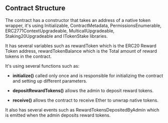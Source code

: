 ## Contract Structure

The contract has a constructor that takes an address of a native token wrapper, it's using Initializable, ContractMetadata, PermissionsEnumerable, ERC2771ContextUpgradeable, MulticallUpgradeable, Staking20Upgradeable and ITokenStake libraries.

It has several variables such as rewardToken which is the ERC20 Reward Token address, rewardTokenBalance which is the Total amount of reward tokens in the contract.

It's using several functions such as:

- **initialize()** called only once and is responsible for initializing the contract and setting up different parameters.

- **depositRewardTokens()** allows the admin to deposit reward tokens.

- **receive()** allows the contract to receive Ether to unwrap native tokens.

It also has several events such as RewardTokensDepositedByAdmin which is emitted when the admin deposits reward tokens.
